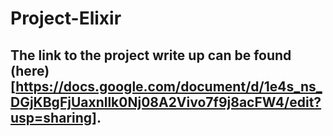 # Project-Elixir  
  
  
## The link to the project write up can be found (here)[https://docs.google.com/document/d/1e4s_ns_DGjKBgFjUaxnllk0Nj08A2Vivo7f9j8acFW4/edit?usp=sharing].
